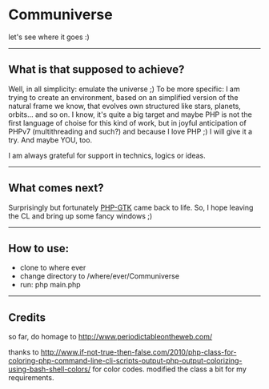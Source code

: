# Communiverse
let's see where it goes :)


----
## What is that supposed to achieve?
Well, in all simplicity: emulate the universe ;) 
To be more specific: I am trying to create an environment, based on an simplified version of the natural frame we know, that evolves own structured like stars, planets, orbits... and so on. I know, it's quite a big target and maybe PHP is not the first language of choise for this kind of work, but in joyful anticipation of PHPv7 (multithreading and such?) and because I love PHP ;) I will give it a try. And maybe YOU, too. 

I am always grateful for support in technics, logics or ideas. 


----
## What comes next?
Surprisingly but fortunately [PHP-GTK](http://gtk.php.net/) came back to life. So, I hope leaving the CL and bring up some fancy windows ;) 

----
## How to use:
 - clone to where ever
 - change directory to /where/ever/Communiverse
 - run: php main.php


----
## Credits
so far, do homage to http://www.periodictableontheweb.com/

thanks to http://www.if-not-true-then-false.com/2010/php-class-for-coloring-php-command-line-cli-scripts-output-php-output-colorizing-using-bash-shell-colors/ for color codes. modified the class a bit for my requirements.
